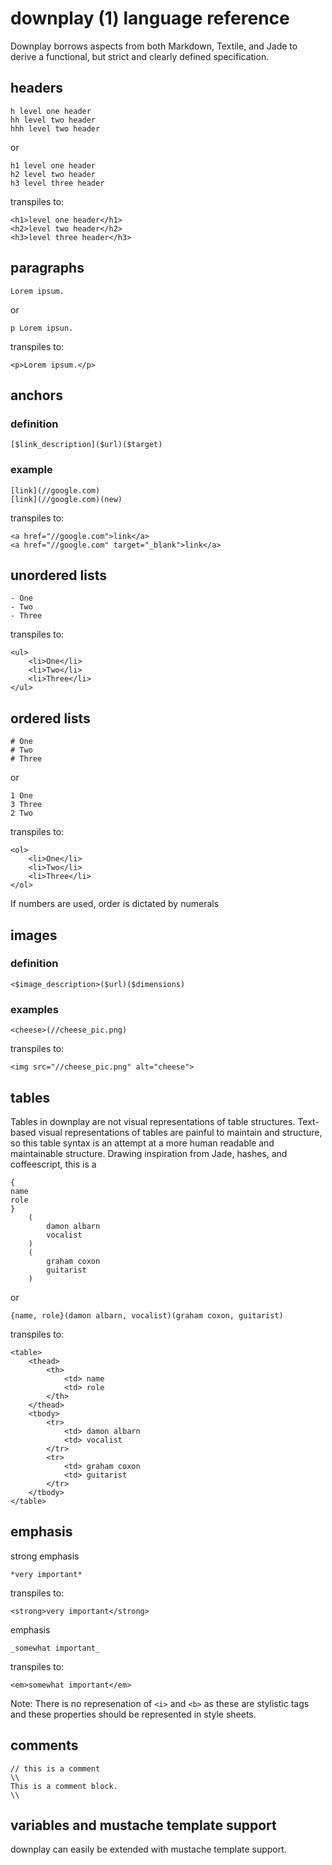 # downplay (1) language reference

Downplay borrows aspects from both Markdown, Textile, and Jade to derive a functional, but strict and clearly defined specification.

## headers

	h level one header
	hh level two header
	hhh level two header
	
or
	
	h1 level one header
	h2 level two header
	h3 level three header
	
transpiles to:
	
	<h1>level one header</h1>
	<h2>level two header</h2>
	<h3>level three header</h3>

## paragraphs

	Lorem ipsum.
	
or
	
	p Lorem ipsun.
		
transpiles to:

	<p>Lorem ipsum.</p>
	
## anchors

### definition

	[$link_description]($url)($target)

### example

	[link](//google.com)
	[link](//google.com)(new)
	
transpiles to:

	<a href="//google.com">link</a>
	<a href="//google.com" target="_blank">link</a>

## unordered lists

	- One
	- Two
	- Three

transpiles to:

	<ul>
		<li>One</li>
		<li>Two</li>
		<li>Three</li>
	</ul>

## ordered lists

	# One
	# Two
	# Three

or

	1 One
	3 Three
	2 Two

transpiles to:

	<ol>
		<li>One</li>
		<li>Two</li>
		<li>Three</li>
	</ol>

If numbers are used, order is dictated by numerals

## images

### definition

	<$image_description>($url)($dimensions)

### examples

	<cheese>(//cheese_pic.png)
	
transpiles to:

	<img src="//cheese_pic.png" alt="cheese">

## tables

Tables in downplay are not visual representations of table structures. Text-based visual representations of tables are painful to maintain and structure, so this table syntax is an attempt at a more human readable and maintainable structure. Drawing inspiration from Jade, hashes, and coffeescript, this is a 

	{
	name
	role
	}
		(
			damon albarn
			vocalist
		)
		(
			graham coxon
			guitarist
		)

or

	{name, role}(damon albarn, vocalist)(graham coxon, guitarist)
	
transpiles to:

	<table>
		<thead>
			<th>
				<td> name
				<td> role
			</th>
		</thead>
		<tbody>
			<tr>
				<td> damon albarn
				<td> vocalist
			</tr>
			<tr>
				<td> graham coxon
				<td> guitarist
			</tr>
		</tbody>
	</table>

## emphasis

strong emphasis

	*very important*

transpiles to:

	<strong>very important</strong>

emphasis

	_somewhat important_
	
transpiles to:

	<em>somewhat important</em>

Note: There is no represenation of `<i>` and `<b>` as these are stylistic tags and these properties should be represented in style sheets.

## comments

	// this is a comment
	\\
	This is a comment block.
	\\


## variables and mustache template support

downplay can easily be extended with mustache template support.